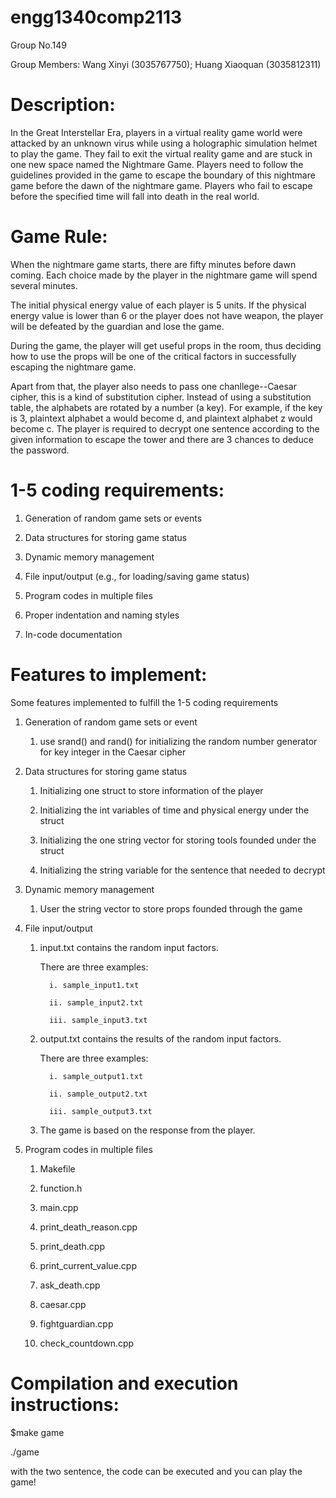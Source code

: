 # engg1340comp2113

Group No.149 

Group Members: Wang Xinyi (3035767750); Huang Xiaoquan (3035812311)

# Description:
In the Great Interstellar Era, players in a virtual reality game world were attacked by an unknown virus while using a holographic simulation helmet to play the game. They fail to exit the virtual reality game and are stuck in one new space named the Nightmare Game.  Players need to follow the guidelines provided in the game to escape the boundary of this nightmare game before the dawn of the nightmare game. Players who fail to escape before the specified time will fall into death in the real world.

# Game Rule:
When the nightmare game starts, there are fifty minutes before dawn coming. Each choice made by the player in the nightmare game will spend several minutes. 

The initial physical energy value of each player is 5 units. If the physical energy value is lower than 6 or the player does not have weapon, the player will be defeated by the guardian and lose the game. 

During the game, the player will get useful props in the room, thus deciding how to use the props will be one of the critical factors in successfully escaping the nightmare game.

Apart from that, the player also needs to pass one chanllege--Caesar cipher, this is a kind of substitution cipher. Instead of using a substitution table, the alphabets are rotated by a number (a key). For example, if the key is 3, plaintext alphabet a would become d, and plaintext alphabet z would become c. The player is required to decrypt one sentence according to the given information to escape the tower and there are 3 chances to deduce the password.

# 1-5 coding requirements:

1. Generation of random game sets or events

2. Data structures for storing game status

3. Dynamic memory management

4. File input/output (e.g., for loading/saving game status)

5. Program codes in multiple files

6. Proper indentation and naming styles

7. In-code documentation

# Features to implement:
Some features implemented to fulfill the 1-5 coding requirements

1. Generation of random game sets or event

   1. use srand() and rand() for initializing the random number generator for key integer in the Caesar cipher

2. Data structures for storing game status

   1. Initializing one struct to store information of the player

   2. Initializing the int variables of time and physical energy under the struct 

   3. Initializing the one string vector for storing tools founded under the struct

   4. Initializing the string variable for the sentence that needed to decrypt

3. Dynamic memory management

   1. User the string vector to store props founded through the game

4. File input/output 

   1. input.txt contains the random input factors.
   
         There are three examples:

            i. sample_input1.txt

            ii. sample_input2.txt

            iii. sample_input3.txt

   2. output.txt contains the results of the random input factors.
   
         There are three examples:

            i. sample_output1.txt

            ii. sample_output2.txt

            iii. sample_output3.txt
   
   3. The game is based on the response from the player.

5. Program codes in multiple files

   1. Makefile
   
   2. function.h
   
   3. main.cpp
   
   4. print_death_reason.cpp
   
   5. print_death.cpp
   
   6. print_current_value.cpp
   
   7. ask_death.cpp
   
   8. caesar.cpp
   
   9. fightguardian.cpp
   
   10. check_countdown.cpp

# Compilation and execution instructions:

$make game

./game

with the two sentence, the code can be executed and you can play the game!
